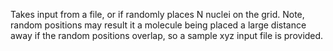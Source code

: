 Takes input from a file, or if randomly places N nuclei on the grid. Note, random positions may result it a molecule being placed a large distance away if the random positions overlap, so a sample xyz input file is provided.
